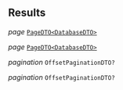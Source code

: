 

## Results  
  
<article>

*page* [`PageDTO<DatabaseDTO>`](/docs/ssm-couchdb-models--page#database) 

</article>
<article>

*page* [`PageDTO<DatabaseDTO>`](/docs/ssm-couchdb-models--page#database) 

</article>
<article>

*pagination* `OffsetPaginationDTO?` 

</article>
<article>

*pagination* `OffsetPaginationDTO?` 

</article>

